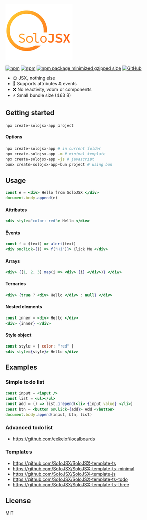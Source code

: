 ![SoloJSX](https://github.com/SoloJSX/SoloJSX/blob/main/.github/solojsx_logo.png?raw=true)

[![npm](https://img.shields.io/npm/v/solojsx)](https://www.npmjs.com/package/solojsx)
[![npm](https://img.shields.io/npm/dm/solojsx)](https://www.npmjs.com/package/solojsx)
[![npm package minimized gzipped size](https://img.shields.io/bundlejs/size/solojsx)](https://www.npmjs.com/package/solojsx)
[![GitHub](https://img.shields.io/github/license/SoloJSX/solojsx)](https://github.com/git/git-scm.com/blob/main/MIT-LICENSE.txt)

- :sun_with_face: JSX, nothing else
- :gem: Supports attributes & events
- :x: No reactivity, vdom or components
- :zap: Small bundle size (463 B)

## Getting started
```bash
npx create-solojsx-app project
```
#### Options
```bash
npx create-solojsx-app # in current folder
npx create-solojsx-app -m # minimal template
npx create-solojsx-app -js # javascript
bunx create-solojsx-app-bun project # using bun
```

## Usage
```jsx  
const e = <div> Hello from SoloJSX </div>
document.body.append(e)
```

#### Attributes
```jsx  
<div style="color: red"> Hello </div>
```

#### Events
```jsx  
const f = (text) => alert(text)
<div onclick={() => f("Hi")}> Click Me </div>
```

#### Arrays
```jsx  
<div> {[1, 2, 3].map(i => <div> {i} </div>)} </div>
```

#### Ternaries
```jsx  
<div> {true ? <div> Hello </div> : null} </div>
```

#### Nested elements
```jsx  
const inner = <div> Hello </div>
<div> {inner} </div>
```

#### Style object
```jsx 
const style = { color: "red" }
<div style={style}> Hello </div>
```

## Examples
### Simple todo list
```jsx
const input = <input />
const list = <ul></ul>
const add = () => list.prepend(<li> {input.value} </li>)
const btn = <button onClick={add}> Add </button>
document.body.append(input, btn, list)
```

### Advanced todo list
- https://github.com/eekelof/localboards

### Templates
- https://github.com/SoloJSX/SoloJSX-template-ts
- https://github.com/SoloJSX/SoloJSX-template-ts-minimal
- https://github.com/SoloJSX/SoloJSX-template-js
- https://github.com/SoloJSX/SoloJSX-template-ts-todo
- https://github.com/SoloJSX/SoloJSX-template-ts-three

## License
MIT